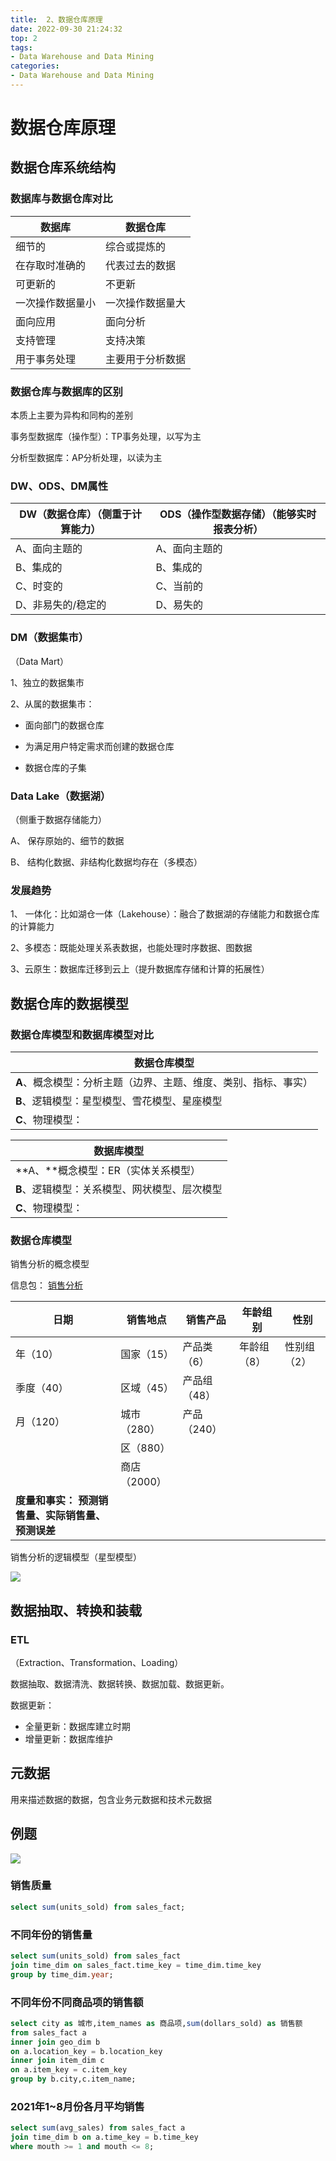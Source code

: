 ```yaml
---
title:  2、数据仓库原理
date: 2022-09-30 21:24:32
top: 2
tags:
- Data Warehouse and Data Mining
categories:
- Data Warehouse and Data Mining
---
```


# 数据仓库原理

## 数据仓库系统结构

###  数据库与数据仓库对比

| **数据库**       | **数据仓库**     |
| ---------------- | ---------------- |
| 细节的           | 综合或提炼的     |
| 在存取时准确的   | 代表过去的数据   |
| 可更新的         | 不更新           |
| 一次操作数据量小 | 一次操作数据量大 |
| 面向应用         | 面向分析         |
| 支持管理         | 支持决策         |
| 用于事务处理     | 主要用于分析数据 |

### 数据仓库与数据库的区别

本质上主要为异构和同构的差别



事务型数据库（操作型）：TP事务处理，以写为主

分析型数据库：AP分析处理，以读为主



###  DW、ODS、DM属性

| **DW**（数据仓库）（侧重于计算能力） | ODS（操作型数据存储）（能够实时报表分析） |
| ------------------------------------ | ----------------------------------------- |
| A、面向主题的                        | A、面向主题的                             |
| B、集成的                            | B、集成的                                 |
| C、时变的                            | C、当前的                                 |
| D、非易失的/稳定的                   | D、易失的                                 |



### DM（数据集市）

（Data Mart）

1、独立的数据集市   

2、从属的数据集市：

- 面向部门的数据仓库 


- 为满足用户特定需求而创建的数据仓库


- 数据仓库的子集

### Data Lake（数据湖）

（侧重于数据存储能力）

A、 保存原始的、细节的数据

B、 结构化数据、非结构化数据均存在（多模态）

### 发展趋势

1、 一体化：比如湖仓一体（Lakehouse）：融合了数据湖的存储能力和数据仓库的计算能力

2、多模态：既能处理关系表数据，也能处理时序数据、图数据

3、云原生：数据库迁移到云上（提升数据库存储和计算的拓展性）



## 数据仓库的数据模型

### 数据仓库模型和数据库模型对比

| **数据仓库模型**                                             |
| ------------------------------------------------------------ |
| **A**、概念模型：分析主题（边界、主题、维度、类别、指标、事实） |
| **B**、逻辑模型：星型模型、雪花模型、星座模型                |
| **C**、物理模型：                                            |

| **数据库模型**                                |
| --------------------------------------------- |
| **A、**概念模型：ER（实体关系模型）           |
| **B**、逻辑模型：关系模型、网状模型、层次模型 |
| **C**、物理模型：                             |

### 数据仓库模型

销售分析的概念模型

信息包：    <u>销售分析</u>  

| 日期                                                   | 销售地点     | 销售产品     | 年龄组别    | 性别        |
| ------------------------------------------------------ | ------------ | ------------ | ----------- | ----------- |
| 年（10）                                               | 国家（15）   | 产品类（6）  | 年龄组（8） | 性别组（2） |
| 季度（40）                                             | 区域（45）   | 产品组（48） |             |             |
| 月（120）                                              | 城市（280）  | 产品（240）  |             |             |
|                                                        | 区（880）    |              |             |             |
|                                                        | 商店（2000） |              |             |             |
| **度量和事实：**  **预测销售量、实际销售量、预测误差** |              |              |             |             |



销售分析的逻辑模型（星型模型）

![](../images/DataMining/1.png)

## 数据抽取、转换和装载

### ETL

（Extraction、Transformation、Loading）

数据抽取、数据清洗、数据转换、数据加载、数据更新。

数据更新：

- 全量更新：数据库建立时期
- 增量更新：数据库维护

## 元数据

用来描述数据的数据，包含业务元数据和技术元数据



## 例题

![](../images/DataMining/1-16658031339742.png)

### 销售质量

```sql
select sum(units_sold) from sales_fact;
```

### 不同年份的销售量

```sql
select sum(units_sold) from sales_fact
join time_dim on sales_fact.time_key = time_dim.time_key
group by time_dim.year;
```

### 不同年份不同商品项的销售额

```sql
select city as 城市,item_names as 商品项,sum(dollars_sold) as 销售额
from sales_fact a
inner join geo_dim b
on a.location_key = b.location_key
inner join item_dim c
on a.item_key = c.item_key
group by b.city,c.item_name;
```

### 2021年1~8月份各月平均销售

```sql
select sum(avg_sales) from sales_fact a
join time_dim b on a.time_key = b.time_key
where mouth >= 1 and mouth <= 8;
```
